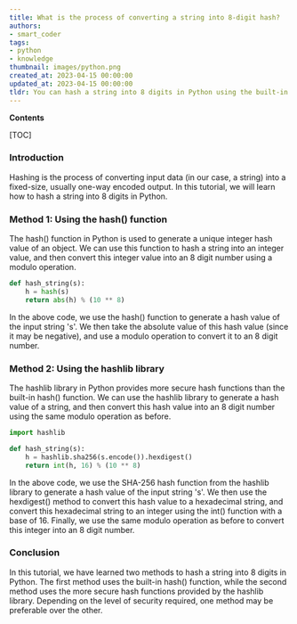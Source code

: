 ```yaml
---
title: What is the process of converting a string into 8-digit hash?
authors:
- smart_coder
tags:
- python
- knowledge
thumbnail: images/python.png
created_at: 2023-04-15 00:00:00
updated_at: 2023-04-15 00:00:00
tldr: You can hash a string into 8 digits in Python using the built-in function `hash()` and then getting the last 8 digits using modulo operator.
---
```


**Contents**

[TOC]

### Introduction

Hashing is the process of converting input data (in our case, a string) into a fixed-size, usually one-way encoded output. In this tutorial, we will learn how to hash a string into 8 digits in Python.

### Method 1: Using the hash() function

The hash() function in Python is used to generate a unique integer hash value of an object. We can use this function to hash a string into an integer value, and then convert this integer value into an 8 digit number using a modulo operation.

```python
def hash_string(s):
    h = hash(s)
    return abs(h) % (10 ** 8)
```

In the above code, we use the hash() function to generate a hash value of the input string 's'. We then take the absolute value of this hash value (since it may be negative), and use a modulo operation to convert it to an 8 digit number.

### Method 2: Using the hashlib library

The hashlib library in Python provides more secure hash functions than the built-in hash() function. We can use the hashlib library to generate a hash value of a string, and then convert this hash value into an 8 digit number using the same modulo operation as before.

```python
import hashlib

def hash_string(s):
    h = hashlib.sha256(s.encode()).hexdigest()
    return int(h, 16) % (10 ** 8)
```

In the above code, we use the SHA-256 hash function from the hashlib library to generate a hash value of the input string 's'. We then use the hexdigest() method to convert this hash value to a hexadecimal string, and convert this hexadecimal string to an integer using the int() function with a base of 16. Finally, we use the same modulo operation as before to convert this integer into an 8 digit number.

### Conclusion

In this tutorial, we have learned two methods to hash a string into 8 digits in Python. The first method uses the built-in hash() function, while the second method uses the more secure hash functions provided by the hashlib library. Depending on the level of security required, one method may be preferable over the other.
